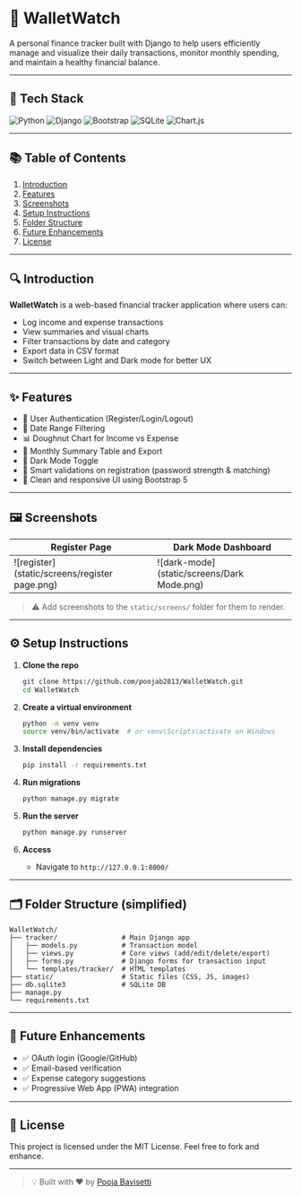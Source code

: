 # 💸 WalletWatch

A personal finance tracker built with Django to help users efficiently manage and visualize their daily transactions, monitor monthly spending, and maintain a healthy financial balance.

---

## 🚀 Tech Stack

![Python](https://img.shields.io/badge/Python-3.10-blue)
![Django](https://img.shields.io/badge/Django-4.2-green)
![Bootstrap](https://img.shields.io/badge/Bootstrap-5.3-purple)
![SQLite](https://img.shields.io/badge/Database-SQLite-lightgrey)
![Chart.js](https://img.shields.io/badge/Charts-Chart.js-orange)

---

## 📚 Table of Contents

1. [Introduction](#introduction)
2. [Features](#features)
3. [Screenshots](#screenshots)
4. [Setup Instructions](#setup-instructions)
5. [Folder Structure](#folder-structure)
6. [Future Enhancements](#future-enhancements)
7. [License](#license)

---

## 🔍 Introduction

**WalletWatch** is a web-based financial tracker application where users can:
- Log income and expense transactions
- View summaries and visual charts
- Filter transactions by date and category
- Export data in CSV format
- Switch between Light and Dark mode for better UX

---

## ✨ Features

- 🔐 User Authentication (Register/Login/Logout)
- 📆 Date Range Filtering
- 📊 Doughnut Chart for Income vs Expense
- 💾 Monthly Summary Table and Export
- 🌙 Dark Mode Toggle
- 🧠 Smart validations on registration (password strength & matching)
- 🧹 Clean and responsive UI using Bootstrap 5

---

## 🖼️ Screenshots

| Register Page | Dark Mode Dashboard |
|--------------|---------------------|
| ![register](static/screens/register page.png) | ![dark-mode](static/screens/Dark Mode.png) |

> ⚠️ Add screenshots to the `static/screens/` folder for them to render.

---

## ⚙️ Setup Instructions

1. **Clone the repo**
    ```bash
    git clone https://github.com/poojab2813/WalletWatch.git
    cd WalletWatch
    ```

2. **Create a virtual environment**
    ```bash
    python -m venv venv
    source venv/bin/activate  # or venv\Scripts\activate on Windows
    ```

3. **Install dependencies**
    ```bash
    pip install -r requirements.txt
    ```

4. **Run migrations**
    ```bash
    python manage.py migrate
    ```

5. **Run the server**
    ```bash
    python manage.py runserver
    ```

6. **Access**
    - Navigate to `http://127.0.0.1:8000/`

---

## 🗂️ Folder Structure (simplified)

```
WalletWatch/
├── tracker/                # Main Django app
│   ├── models.py           # Transaction model
│   ├── views.py            # Core views (add/edit/delete/export)
│   ├── forms.py            # Django forms for transaction input
│   └── templates/tracker/  # HTML templates
├── static/                 # Static files (CSS, JS, images)
├── db.sqlite3              # SQLite DB
├── manage.py
└── requirements.txt
```

---

## 🔮 Future Enhancements

- ✅ OAuth login (Google/GitHub)
- ✅ Email-based verification
- ✅ Expense category suggestions
- ✅ Progressive Web App (PWA) integration

---

## 📄 License

This project is licensed under the MIT License. Feel free to fork and enhance.

---

> 💡 Built with ❤️ by [Pooja Bavisetti](https://github.com/poojab2813)
